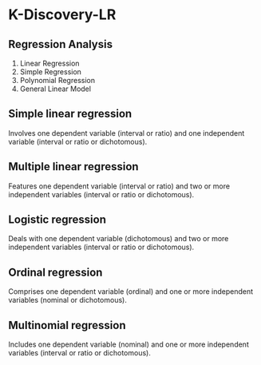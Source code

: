 # K-Discovery-LR
## Regression Analysis
  1. Linear Regression
  2. Simple Regression
  3. Polynomial Regression
  4. General Linear Model  


## Simple linear regression
Involves one dependent variable (interval or ratio) and one independent variable (interval or ratio or dichotomous).

## Multiple linear regression
Features one dependent variable (interval or ratio) and two or more independent variables (interval or ratio or dichotomous).

## Logistic regression
Deals with one dependent variable (dichotomous) and two or more independent variables (interval or ratio or dichotomous).

## Ordinal regression
Comprises one dependent variable (ordinal) and one or more independent variables (nominal or dichotomous).

## Multinomial regression
Includes one dependent variable (nominal) and one or more independent variables (interval or ratio or dichotomous).
